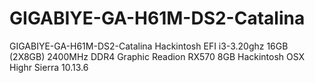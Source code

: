 # GIGABIYE-GA-H61M-DS2-Catalina
GIGABIYE-GA-H61M-DS2-Catalina Hackintosh EFI i3-3.20ghz 16GB (2X8GB) 2400MHz DDR4 Graphic Readion RX570 8GB Hackintosh OSX Highr Sierra 10.13.6
